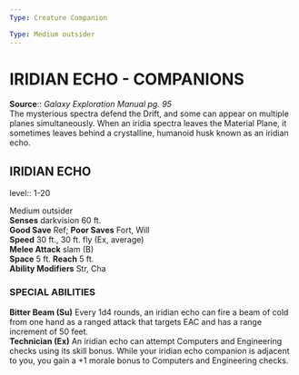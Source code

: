 ```yaml
---
Type: Creature Companion

Type: Medium outsider  
---
```

# IRIDIAN ECHO - COMPANIONS

**Source**:: _Galaxy Exploration Manual pg. 95_  
The mysterious spectra defend the Drift, and some can appear on multiple planes simultaneously. When an iridia spectra leaves the Material Plane, it sometimes leaves behind a crystalline, humanoid husk known as an iridian echo.

## IRIDIAN ECHO
level:: 1-20

Medium outsider  
**Senses** darkvision 60 ft.  
**Good Save** Ref; **Poor Saves** Fort, Will  
**Speed** 30 ft., 30 ft. fly (Ex, average)  
**Melee Attack** slam (B)  
**Space** 5 ft. **Reach** 5 ft.  
**Ability Modifiers** Str, Cha  

### SPECIAL ABILITIES

**Bitter Beam (Su)** Every 1d4 rounds, an iridian echo can fire a beam of cold from one hand as a ranged attack that targets EAC and has a range increment of 50 feet.  
**Technician (Ex)** An iridian echo can attempt Computers and Engineering checks using its skill bonus. While your iridian echo companion is adjacent to you, you gain a +1 morale bonus to Computers and Engineering checks.
